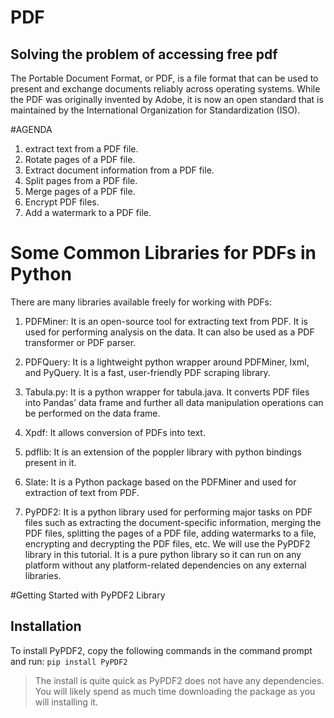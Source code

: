 # PDF
## Solving the problem of accessing free pdf

The Portable Document Format, or PDF, is a file format that can be used to present and exchange documents reliably across operating systems. While the PDF was originally invented by Adobe, it is now an open standard that is maintained by the International Organization for Standardization (ISO).

#AGENDA
1. extract text from a PDF file.
2. Rotate pages of a PDF file.
3. Extract document information from a PDF file.
4. Split pages from a PDF file.
5. Merge pages of a PDF file.
6. Encrypt PDF files.
7. Add a watermark to a PDF file.

# Some Common Libraries for PDFs in Python
There are many libraries available freely for working with PDFs:

1. PDFMiner: It is an open-source tool for extracting text from PDF. It is used for performing analysis on the data. It can also be used as a PDF transformer or PDF parser.

2. PDFQuery: It is a lightweight python wrapper around PDFMiner, Ixml, and PyQuery. It is a fast, user-friendly PDF scraping library.

3. Tabula.py: It is a python wrapper for tabula.java. It converts PDF files into Pandas’ data frame and further all data manipulation operations can be performed on the data frame.

4. Xpdf: It allows conversion of PDFs into text.

5. pdflib: It is an extension of the poppler library with python bindings present in it.

6. Slate: It is a Python package based on the PDFMiner and used for extraction of text from PDF.

7. PyPDF2: It is a python library used for performing major tasks on PDF files such as extracting the document-specific information, merging the PDF files, splitting the pages of a PDF file, adding watermarks to a file, encrypting and decrypting the PDF files, etc. We will use the PyPDF2 library in this tutorial. It is a pure python library so it can run on any platform without any platform-related dependencies on any external libraries.

#Getting Started with PyPDF2 Library
## Installation
To install PyPDF2, copy the following commands in the command prompt and run:
`pip install PyPDF2`
>The install is quite quick as PyPDF2 does not have any dependencies. You will likely spend as much time downloading the package as you will installing it.






